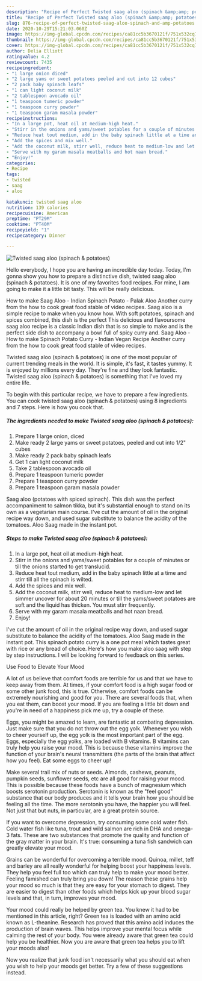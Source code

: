 ```yaml
---
description: "Recipe of Perfect Twisted saag aloo (spinach &amp;amp; potatoes)"
title: "Recipe of Perfect Twisted saag aloo (spinach &amp;amp; potatoes)"
slug: 876-recipe-of-perfect-twisted-saag-aloo-spinach-and-amp-potatoes
date: 2020-10-29T15:21:03.060Z
image: https://img-global.cpcdn.com/recipes/ca81cc5b3670121f/751x532cq70/twisted-saag-aloo-spinach-potatoes-recipe-main-photo.jpg
thumbnail: https://img-global.cpcdn.com/recipes/ca81cc5b3670121f/751x532cq70/twisted-saag-aloo-spinach-potatoes-recipe-main-photo.jpg
cover: https://img-global.cpcdn.com/recipes/ca81cc5b3670121f/751x532cq70/twisted-saag-aloo-spinach-potatoes-recipe-main-photo.jpg
author: Delia Elliott
ratingvalue: 4.2
reviewcount: 7435
recipeingredient:
- "1 large onion diced"
- "2 large yams or sweet potatoes peeled and cut into 12 cubes"
- "2 pack baby spinach leafs"
- "1 can light coconut milk"
- "2 tablespoon avocado oil"
- "1 teaspoon tumeric powder"
- "1 teaspoon curry powder"
- "1 teaspoon garam masala powder"
recipeinstructions:
- "In a large pot, heat oil at medium-high heat."
- "Stirr in the onions and yams/sweet potables for a couple of minutes or till the onions started to get translucid."
- "Reduce heat tout medium, add in the baby spinach little at a time and stirr till all the spinach is wilted."
- "Add the spices and mix well."
- "Add the coconut milk, stirr well, reduce heat to medium-low and let simmer uncover for about 20 minutes or till the yams/sweet potatoes are soft and the liquid has thicken. You must stirr frequently."
- "Serve with my garam masala meatballs and hot naan bread."
- "Enjoy!"
categories:
- Recipe
tags:
- twisted
- saag
- aloo

katakunci: twisted saag aloo 
nutrition: 139 calories
recipecuisine: American
preptime: "PT29M"
cooktime: "PT40M"
recipeyield: "1"
recipecategory: Dinner

---
```



![Twisted saag aloo (spinach &amp; potatoes)](https://img-global.cpcdn.com/recipes/ca81cc5b3670121f/751x532cq70/twisted-saag-aloo-spinach-potatoes-recipe-main-photo.jpg)

Hello everybody, I hope you are having an incredible day today. Today, I'm gonna show you how to prepare a distinctive dish, twisted saag aloo (spinach &amp; potatoes). It is one of my favorites food recipes. For mine, I am going to make it a little bit tasty. This will be really delicious.

How to make Saag Aloo - Indian Spinach Potato - Palak Aloo Another curry from the how to cook great food stable of video recipes. Saag aloo is a simple recipe to make when you know how. With soft potatoes, spinach and spices combined, this dish is the perfect This delicious and flavoursome saag aloo recipe is a classic Indian dish that is so simple to make and is the perfect side dish to accompany a bowl full of spicy curry and. Saag Aloo - How to make Spinach Potato Curry - Indian Vegan Recipe Another curry from the how to cook great food stable of video recipes.

Twisted saag aloo (spinach &amp; potatoes) is one of the most popular of current trending meals in the world. It is simple, it's fast, it tastes yummy. It is enjoyed by millions every day. They're fine and they look fantastic. Twisted saag aloo (spinach &amp; potatoes) is something that I've loved my entire life.


To begin with this particular recipe, we have to prepare a few ingredients. You can cook twisted saag aloo (spinach &amp; potatoes) using 8 ingredients and 7 steps. Here is how you cook that.

<!--inarticleads1-->

##### The ingredients needed to make Twisted saag aloo (spinach &amp; potatoes):

1. Prepare 1 large onion, diced
1. Make ready 2 large yams or sweet potatoes, peeled and cut into 1/2&#34; cubes
1. Make ready 2 pack baby spinach leafs
1. Get 1 can light coconut milk
1. Take 2 tablespoon avocado oil
1. Prepare 1 teaspoon tumeric powder
1. Prepare 1 teaspoon curry powder
1. Prepare 1 teaspoon garam masala powder


Saag aloo (potatoes with spiced spinach). This dish was the perfect accompaniment to salmon tikka, but it&#39;s substantial enough to stand on its own as a vegetarian main course. I&#39;ve cut the amount of oil in the original recipe way down, and used sugar substitute to balance the acidity of the tomatoes. Aloo Saag made in the instant pot. 

<!--inarticleads2-->

##### Steps to make Twisted saag aloo (spinach &amp; potatoes):

1. In a large pot, heat oil at medium-high heat.
1. Stirr in the onions and yams/sweet potables for a couple of minutes or till the onions started to get translucid.
1. Reduce heat tout medium, add in the baby spinach little at a time and stirr till all the spinach is wilted.
1. Add the spices and mix well.
1. Add the coconut milk, stirr well, reduce heat to medium-low and let simmer uncover for about 20 minutes or till the yams/sweet potatoes are soft and the liquid has thicken. You must stirr frequently.
1. Serve with my garam masala meatballs and hot naan bread.
1. Enjoy!


I&#39;ve cut the amount of oil in the original recipe way down, and used sugar substitute to balance the acidity of the tomatoes. Aloo Saag made in the instant pot. This spinach potato curry is a one pot meal which tastes great with rice or any bread of choice. Here&#39;s how you make aloo saag with step by step instructions. I will be looking forward to feedback on this series. 

Use Food to Elevate Your Mood


A lot of us believe that comfort foods are terrible for us and that we have to keep away from them. At times, if your comfort food is a high sugar food or some other junk food, this is true. Otherwise, comfort foods can be extremely nourishing and good for you. There are several foods that, when you eat them, can boost your mood. If you are feeling a little bit down and you're in need of a happiness pick me up, try a couple of these.

Eggs, you might be amazed to learn, are fantastic at combating depression. Just make sure that you do not throw out the egg yolk. Whenever you wish to cheer yourself up, the egg yolk is the most important part of the egg. Eggs, especially the egg yolks, are loaded with B vitamins. B vitamins can truly help you raise your mood. This is because these vitamins improve the function of your brain's neural transmitters (the parts of the brain that affect how you feel). Eat some eggs to cheer up!

Make several trail mix of nuts or seeds. Almonds, cashews, peanuts, pumpkin seeds, sunflower seeds, etc are all good for raising your mood. This is possible because these foods have a bunch of magnesium which boosts serotonin production. Serotonin is known as the "feel good" substance that our body produces and it tells your brain how you should be feeling all the time. The more serotonin you have, the happier you will feel. Not just that but nuts, in particular, are a great protein source.

If you want to overcome depression, try consuming some cold water fish. Cold water fish like tuna, trout and wild salmon are rich in DHA and omega-3 fats. These are two substances that promote the quality and function of the gray matter in your brain. It's true: consuming a tuna fish sandwich can greatly elevate your mood. 

Grains can be wonderful for overcoming a terrible mood. Quinoa, millet, teff and barley are all really wonderful for helping boost your happiness levels. They help you feel full too which can truly help to make your mood better. Feeling famished can truly bring you down! The reason these grains help your mood so much is that they are easy for your stomach to digest. They are easier to digest than other foods which helps kick up your blood sugar levels and that, in turn, improves your mood.

Your mood could really be helped by green tea. You knew it had to be mentioned in this article, right? Green tea is loaded with an amino acid known as L-theanine. Research has proved that this amino acid induces the production of brain waves. This helps improve your mental focus while calming the rest of your body. You were already aware that green tea could help you be healthier. Now you are aware that green tea helps you to lift your moods also!

Now you realize that junk food isn't necessarily what you should eat when you wish to help your moods get better. Try  a few  of  these  suggestions  instead.

